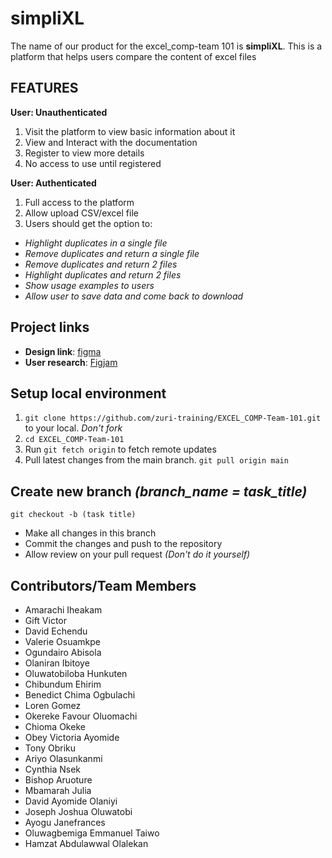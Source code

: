 # simpliXL

The name of our product for the excel_comp-team 101 is **simpliXL**. This is a platform that helps users compare the content of excel files

## FEATURES

**User: Unauthenticated**
1. Visit the platform to view basic information about it
2. View and Interact with the documentation
3. Register to view more details
4. No access to use until registered

**User: Authenticated**
1. Full access to the platform
2. Allow upload CSV/excel file
3. Users should get the option to:
- *Highlight duplicates in a single file*
- *Remove duplicates and return a single file*
- *Remove duplicates and return 2 files*
- *Highlight duplicates and return 2 files*
- *Show usage examples to users*
- *Allow user to save data and come back to download*

## Project links

- **Design link**: [figma](https://www.figma.com/file/UV7dpsrV768tBbfFN8eWsz/simpliXL?node-id=0%3A1)
- **User research**: [Figjam](https://www.figma.com/file/res4sdWmcEBbOehYEF56al/User-research%2Fflow?node-id=0%3A1)


## Setup local environment
1. `git clone https://github.com/zuri-training/EXCEL_COMP-Team-101.git` to your local. *Don't fork*
2. `cd EXCEL_COMP-Team-101`
3. Run `git fetch origin` to fetch remote updates
4. Pull latest changes from the main branch. `git pull origin main`


## Create new branch *(branch_name = task_title)*
`git checkout -b (task title)`
- Make all changes in this branch
- Commit the changes and push to the repository
- Allow review on your pull request *(Don't do it yourself)*

## Contributors/Team Members
- Amarachi Iheakam
- Gift Victor
- David Echendu
- Valerie Osuamkpe
- Ogundairo Abisola
- Olaniran Ibitoye
- Oluwatobiloba Hunkuten
- Chibundum Ehirim
- Benedict Chima Ogbulachi
- Loren Gomez
- Okereke Favour Oluomachi
- Chioma Okeke
- Obey Victoria Ayomide
- Tony Obriku
- Ariyo Olasunkanmi
- Cynthia Nsek
- Bishop Aruoture
- Mbamarah Julia 
- David Ayomide Olaniyi
- Joseph Joshua Oluwatobi
- Ayogu Janefrances 
- Oluwagbemiga Emmanuel Taiwo
- Hamzat Abdulawwal Olalekan
